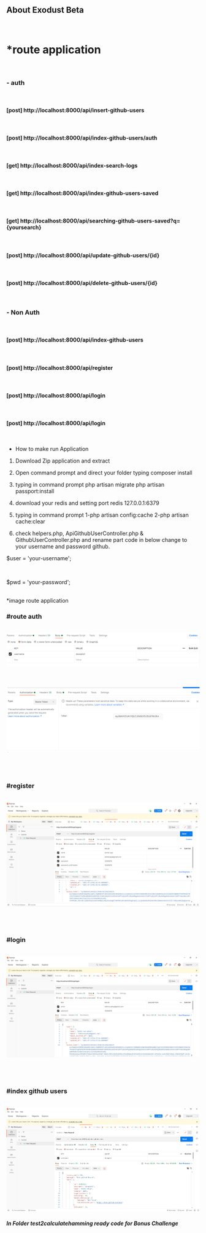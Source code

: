 ## About Exodust Beta
<br/>
<h1>*route application</h1>
<br/>
<h3>- auth</h3>
<br/>
<h4>[post] http://localhost:8000/api/insert-github-users</h4><br/>
<h4>[post] http://localhost:8000/api/index-github-users/auth</h4><br/>
<h4>[get] http://localhost:8000/api/index-search-logs</h4><br/>
<h4>[get] http://localhost:8000/api/index-github-users-saved</h4><br/>
<h4>[get] http://localhost:8000/api/searching-github-users-saved?q={yoursearch}</h4><br/>
<h4>[post] http://localhost:8000/api/update-github-users/{id}</h4><br/>
<h4>[post] http://localhost:8000/api/delete-github-users/{id}</h4><br/>

<h3>- Non Auth</h3>
<br/>
<h4>[post] http://localhost:8000/api/index-github-users</h4><br/>
<h4>[post] http://localhost:8000/api/register</h4><br/>
<h4>[post] http://localhost:8000/api/login</h4><br/>
<h4>[post] http://localhost:8000/api/login</h4><br/>


- How to make run Application

1. Download Zip application and extract 

2. Open command prompt and direct your folder typing 
    composer install
3. typing in command prompt
    php artisan migrate
    php artisan passport:install
4. download your redis and setting port redis 127.0.0.1:6379
5. typing in command prompt
    1-php artisan config:cache
    2-php artisan cache:clear
6. check helpers.php, ApiGithubUserController.php & GithubUserController.php and rename part code in below change to your username and password github.

  <p>$user = 'your-username';</p><br/>
  <p>$pwd = 'your-password';</p><br/>

</h1>*image route application</h1>
<h3>#route auth</h3>
<br/>
<img src="DocumentionImage/body.PNG">

<br/>
<br/>
<br/>
<br/>


<img src="DocumentionImage/token.PNG">

<br/>
<br/>
<br/>
<br/>

<h3>#register</h3>
<br/>
<img src="DocumentionImage/register.PNG">

<br/>
<br/>
<br/>
<br/>

<h3>#login</h3>
<br/>
<img src="DocumentionImage/login.PNG">

<br/>
<br/>
<br/>
<br/>

<h3>#index github users</h3>
<br/>
<img src="DocumentionImage/index-github-users.PNG">
<br/>
<h5>In Folder test2calculatehamming ready code for Bonus Challenge</h5> 
